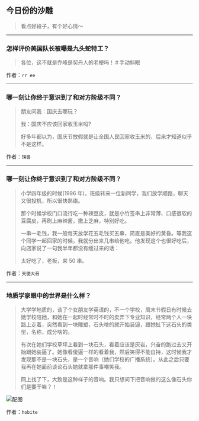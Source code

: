## 今日份的沙雕

> 看点好段子，有个好心情～


 
---

### 怎样评价美国队长被曝是九头蛇特工？

> 各位，这不就是乔峰是契丹人的老梗吗！＃手动斜眼


作者：`rr ee`

---

### 哪一刻让你终于意识到了和对方阶级不同？

> 朋友问我：国庆去哪玩？
> 
> 我：国庆不应该回家收玉米吗?
> 
> 好多年都以为，国庆节放假就是让全国人民回家收玉米的，后来才知道似乎不是这样。


作者：`馍兽`

---

### 哪一刻让你终于意识到了和对方阶级不同？

> 小学四年级的时候(1996 年)，班级转来一位新同学，我们放学顺路，聊天又很投机，所以很快熟络。
> 
> 那个时候学校门口流行吃一种辣豆皮，就是小竹签串上非常薄、口感很软的豆腐皮，再刷上麻辣酱，撒上芝麻，特别好吃。
> 
> 一串一毛钱，我一般每天放学花五毛钱买五串，简直是美好的黄昏。等我这个同学一起回家的时候，我就分出来几串给他吃。他发现这个也很好吃后，向店家说了一句我半年都没有缓过来的话：
> 
> 太好吃了，老板，来 50 串。


作者：`天使大哥`

---

### 地质学家眼中的世界是什么样？

> 大学学地质的，谈了个女朋友学英语的，不一个学校，周末节假日有时候去她学校陪她，和她在一起时经常时不时的卖弄下专业知识，经常两个人一块路上走着，突然看到一块雕塑，石头啥的就开始装逼，跟她扯下这石头的类型，名称，成分啥的。
> 
> 有次在她们学校草坪上看到一块石头，看着应该是灰岩，兴奋的跑过去又开始跟她装逼了。她像看傻逼一样的看着我，然后笑得不能自持，这时候我才发现那不是一块石头，是一个音响（她们学校的广播系统）。从此之后只要我再在她面前谈论石头她就拿那件事嘲笑我。
> 
> 网上找了下，大致是这种样子的音响。我只想问下把音响做的这么像石头你们是要干嘛？！



![配图](http://pic3.zhimg.com/70/d59556d08d42113fc55041d664982cd2_b.jpg)


作者：`hobite`
